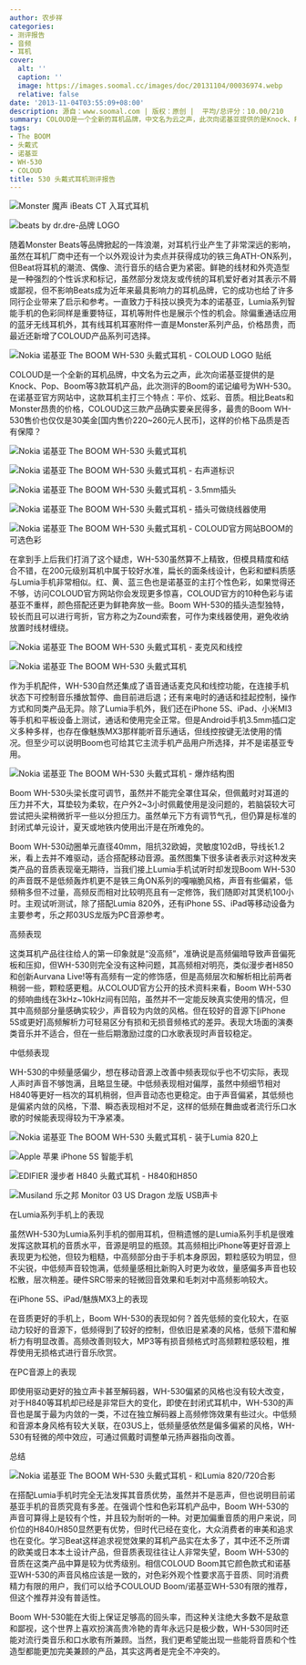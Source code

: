 ```yaml
---
author: 农步祥
categories:
- 测评报告
- 音频
- 耳机
cover:
  alt: ''
  caption: ''
  image: https://images.soomal.cc/images/doc/20131104/00036974.webp
  relative: false
date: '2013-11-04T03:55:09+08:00'
description: 源自：www.soomal.com | 版权：原创 |  平均/总评分：10.00/210
summary: COLOUD是一个全新的耳机品牌，中文名为云之声，此次向诺基亚提供的是Knock、Pop、Boom等3款耳机产品，此次测评的Boom的诺记编号为WH-530。在诺基亚官方网站中，这款耳机主打三个特点：平价、炫彩、音质。
tags:
- The BOOM
- 头戴式
- 诺基亚
- WH-530
- COLOUD
title: 530 头戴式耳机测评报告
---
```


![Monster 魔声 iBeats CT 入耳式耳机](https://images.soomal.cc/images/doc/20130618/00032250_01.webp)



![beats by dr.dre-品牌 LOGO](https://images.soomal.cc/images/doc/20130729/00034078_01.webp)



随着Monster Beats等品牌掀起的一阵浪潮，对耳机行业产生了非常深远的影响，虽然在耳机厂商中还有一个以外观设计为卖点并获得成功的铁三角ATH-ON系列，但Beat将耳机的潮流、偶像、流行音乐的结合更为紧密。鲜艳的线材和外壳造型是一种强烈的个性诉求和标记，虽然部分发烧友或传统的耳机爱好者对其表示不屑或鄙视，但不影响Beats成为近年来最具影响力的耳机品牌，它的成功也给了许多同行企业带来了启示和参考。一直致力于科技以换壳为本的诺基亚，Lumia系列智能手机的色彩同样是重要特征，耳机等附件也是展示个性的机会。除偏重通话应用的蓝牙无线耳机外，其有线耳机耳塞附件一直是Monster系列产品，价格昂贵，而最近还新增了COLOUD产品系列可选择。



![Nokia 诺基亚 The BOOM WH-530 头戴式耳机 - COLOUD LOGO 贴纸](https://images.soomal.cc/images/doc/20131025/00036730.webp)



COLOUD是一个全新的耳机品牌，中文名为云之声，此次向诺基亚提供的是Knock、Pop、Boom等3款耳机产品，此次测评的Boom的诺记编号为WH-530。在诺基亚官方网站中，这款耳机主打三个特点：平价、炫彩、音质。相比Beats和Monster昂贵的价格，COLOUD这三款产品确实要亲民得多，最贵的Boom WH-530售价也仅仅是30美金[国内售价220~260元人民币]，这样的价格下品质是否有保障？



![Nokia 诺基亚 The BOOM WH-530 头戴式耳机](https://images.soomal.cc/images/doc/20131025/00036723_01.webp)



![Nokia 诺基亚 The BOOM WH-530 头戴式耳机 - 右声道标识](https://images.soomal.cc/images/doc/20131025/00036728_01.webp)



![Nokia 诺基亚 The BOOM WH-530 头戴式耳机 - 3.5mm插头](https://images.soomal.cc/images/doc/20131025/00036732_01.webp)



![Nokia 诺基亚 The BOOM WH-530 头戴式耳机 - 插头可做绕线器使用](https://images.soomal.cc/images/doc/20131025/00036733_01.webp)



![Nokia 诺基亚 The BOOM WH-530 头戴式耳机 - COLOUD官方网站BOOM的可选色彩](https://images.soomal.cc/images/doc/20131104/00036972.webp)



在拿到手上后我们打消了这个疑虑，WH-530虽然算不上精致，但模具精度和结合不错，在200元级别耳机中属于较好水准，扁长的面条线设计，色彩和塑料质感与Lumia手机非常相似。红、黄、蓝三色也是诺基亚的主打个性色彩，如果觉得还不够，访问COLOUD官方网站你会发现更多惊喜，COLOUD官方的10种色彩与诺基亚不重样，颜色搭配还更为鲜艳奔放一些。Boom WH-530的插头造型独特，较长而且可以进行弯折，官方称之为Zound索套，可作为束线器使用，避免收纳放置时线材缠绕。



![Nokia 诺基亚 The BOOM WH-530 头戴式耳机 - 麦克风和线控](https://images.soomal.cc/images/doc/20131025/00036731_01.webp)



![Nokia 诺基亚 The BOOM WH-530 头戴式耳机](https://images.soomal.cc/images/doc/20131025/00036729_01.webp)



作为手机配件，WH-530自然还集成了语音通话麦克风和线控功能，在连接手机状态下可控制音乐播放暂停、曲目前进后退；还有来电时的通话和挂起控制，操作方式和同类产品无异。除了Lumia手机外，我们还在iPhone 5S、iPad、小米MI3等手机和平板设备上测试，通话和使用完全正常。但是Android手机3.5mm插口定义多种多样，也存在像魅族MX3那样能听音乐通话，但线控按键无法使用的情况。但至少可以说明Boom也可给其它主流手机产品用户所选择，并不是诺基亚专用。



![Nokia 诺基亚 The BOOM WH-530 头戴式耳机 - 爆炸结构图](https://images.soomal.cc/images/doc/20131104/00036973_01.webp)



Boom WH-530头梁长度可调节，虽然并不能完全罩住耳朵，但佩戴时对耳道的压力并不大，耳垫较为柔软，在户外2~3小时佩戴使用是没问题的，若脑袋较大可尝试把头梁稍微折平一些以分担压力。虽然单元下方有调节气孔，但仍算是标准的封闭式单元设计，夏天或地铁内使用出汗是在所难免的。



Boom WH-530动圈单元直径40mm，阻抗32欧姆，灵敏度102dB，导线长1.2米，看上去并不难驱动，适合搭配移动音源。虽然图集下很多读者表示对这种发夹类产品的音质表现毫无期待，当我们接上Lumia手机试听时却发现Boom WH-530的声音既不是低频轰炸机更不是铁三角ON系列的嘎嘣脆风格，声音有些偏紧，低频稍多但不过量，高频反而相对比较明亮且有一定修饰，我们随即对其煲机100小时。主观试听测试，除了搭配Lumia 820外，还有iPhone 5S、iPad等移动设备为主要参考，乐之邦03US龙版为PC音源参考。



高频表现



这类耳机产品往往给人的第一印象就是“没高频”，准确说是高频偏暗导致声音偏死板和压抑，但WH-530则完全没有这种问题，其高频相对明亮，类似漫步者H850和创新Aurvana Live!等有高频有一定的修饰感，但是高频层次和解析相比前两者稍弱一些，颗粒感更粗。从COLOUD官方公开的技术资料来看，Boom WH-530的频响曲线在3kHz~10kHz间有凹陷，虽然并不一定能反映真实使用的情况，但其中高频部分量感确实较少，声音较为内敛的风格。但在较好的音源下[iPhone 5S或更好]高频解析力可轻易区分有损和无损音频格式的差异。表现大场面的演奏类音乐并不适合，但在一些后期激励过度的口水歌表现时声音较稳定。



中低频表现



WH-530的中频量感偏少，想在移动音源上改善中频表现似乎也不切实际，表现人声时声音不够饱满，且略显生硬。中低频表现相对偏厚，虽然中频细节相对H840等更好一档次的耳机稍弱，但声音动态也更稳定。由于声音偏紧，其低频也是偏紧内敛的风格，下潜、瞬态表现相对不足，这样的低频在舞曲或者流行乐口水歌的时候能表现得较为干净紧凑。



![Nokia 诺基亚 The BOOM WH-530 头戴式耳机 - 装于Lumia 820上](https://images.soomal.cc/images/doc/20131025/00036725_01.webp)



![Apple 苹果 iPhone 5S 智能手机](https://images.soomal.cc/images/doc/20131011/00036198_01.webp)



![EDIFIER 漫步者 H840 头戴式耳机 - H840和H850](https://images.soomal.cc/images/doc/20130424/00030119_01.webp)



![Musiland 乐之邦 Monitor 03 US Dragon 龙版 USB声卡](https://images.soomal.cc/images/doc/20120613/00020336_01.webp)



在Lumia系列手机上的表现



虽然WH-530为Lumia系列手机的御用耳机，但稍遗憾的是Lumia系列手机是很难发挥这款耳机的音质水平，音源是明显的瓶颈。其高频相比iPhone等更好音源上表现更为松弛，但较为粗糙，中高频部分由于手机本身原因，颗粒感较为明显，但不尖锐，中低频声音较饱满，低频量感相比新购入时更为收敛，量感偏多声音也较松散，层次稍差。硬件SRC带来的轻微回音效果和毛刺对中高频影响较大。



在iPhone 5S、iPad/魅族MX3上的表现



在音质更好的手机上，Boom WH-530的表现如何？首先低频的变化较大，在驱动力较好的音源下，低频得到了较好的控制，但依旧是紧凑的风格，低频下潜和解析力有明显改善。高频改善则较大，MP3等有损音频格式时高频颗粒感较粗，推荐使用无损格式进行音乐欣赏。



在PC音源上的表现



即使用驱动更好的独立声卡甚至解码器，WH-530偏紧的风格也没有较大改变，对于H840等耳机却已经是非常巨大的变化，即使在封闭式耳机中，WH-530的声音也是属于最为内敛的一类，不过在独立解码器上高频修饰效果有些过火。中低频和音源本身风格有较大关联，在03US上，低频量感依然是偏多偏紧的风格，WH-530有轻微的颅中效应，可通过佩戴时调整单元扬声器指向改善。



总结



![Nokia 诺基亚 The BOOM WH-530 头戴式耳机 - 和Lumia 820/720合影](https://images.soomal.cc/images/doc/20131025/00036734.webp)



在搭配Lumia手机时完全无法发挥其音质优势，虽然并不是恶声，但也说明目前诺基亚手机的音质究竟有多差。在强调个性和色彩耳机产品中，Boom WH-530的声音可算得上是较有个性，并且较为耐听的一种。对更加偏重音质的用户来说，同价位的H840/H850显然更有优势，但时代已经在变化，大众消费者的审美和追求也在变化。学习Beat这样追求视觉效果的耳机产品实在太多了，其中还不乏所谓的欧美或日本本土设计产品，但音质表现往往让人非常失望，Boom WH-530的音质在这类产品中算是较为优秀级别。相信COLOUD Boom其它颜色款式和诺基亚WH-530的声音风格应该是一致的，对色彩外观个性要求高于音质、同时消费精力有限的用户，我们可以给予COULOUD Boom/诺基亚WH-530有限的推荐，但这个推荐并没有普适性。



Boom WH-530能在大街上保证足够高的回头率，而这种关注绝大多数不是敌意和鄙视，这个世界上喜欢扮演高贵冷艳的青年永远只是极少数，WH-530同时还能对流行类音乐和口水歌有所兼顾。当然，我们更希望能出现一些能将音质和个性造型都能更加完美兼顾的产品，其实这两者是完全不冲突的。
